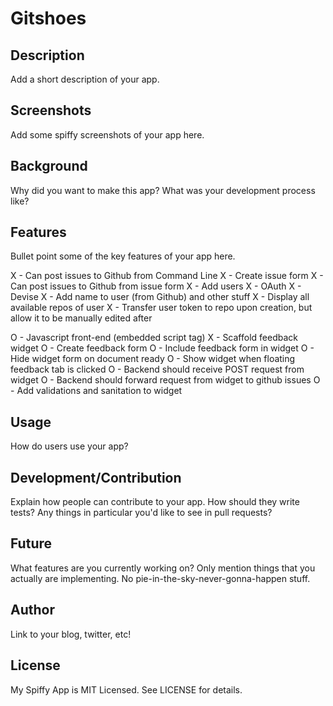 # Gitshoes

## Description

Add a short description of your app.

## Screenshots

Add some spiffy screenshots of your app here.

## Background

Why did you want to make this app? What was your development process
like?

## Features

Bullet point some of the key features of your app here.

X - Can post issues to Github from Command Line
X - Create issue form
X - Can post issues to Github from issue form
X - Add users
X - OAuth
X - Devise
X - Add name to user (from Github) and other stuff
X - Display all available repos of user
X - Transfer user token to repo upon creation, but allow it to be manually edited after

O - Javascript front-end (embedded script tag)
X - Scaffold feedback widget
O - Create feedback form
O - Include feedback form in widget
O - Hide widget form on document ready
O - Show widget when floating feedback tab is clicked
O - Backend should receive POST request from widget
O - Backend should forward request from widget to github issues
O - Add validations and sanitation to widget

## Usage

How do users use your app?

## Development/Contribution

Explain how people can contribute to your app. How should they write tests?
Any things in particular you'd like to see in pull requests?

## Future

What features are you currently working on? Only mention things that you
actually are implementing. No pie-in-the-sky-never-gonna-happen stuff.

## Author

Link to your blog, twitter, etc!

## License

My Spiffy App is MIT Licensed. See LICENSE for details.